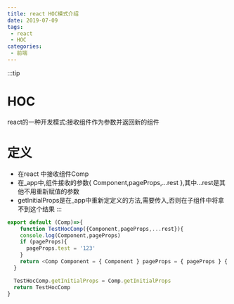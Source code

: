 ```yaml
---
title: react HOC模式介绍
date: 2019-07-09
tags:
 - react
 - HOC
categories: 
 - 前端
---
```

:::tip
# HOC
react的一种开发模式:接收组件作为参数并返回新的组件

# 定义
* 在react 中接收组件Comp
* 在_app中,组件接收的参数{ Component,pageProps,...rest },其中...rest是其他不用重新赋值的参数
* getInitialProps是在_app中重新定定义的方法,需要传入,否则在子组件中将拿不到这个结果
:::
<!-- more -->
```js
export default (Comp)=>{
    function TestHocComp({Component,pageProps,...rest}){
    console.log(Component,pageProps)
    if (pageProps){
      pageProps.test = '123'
    }
    return <Comp Component = { Component } pageProps = { pageProps } {...rest}/>
  }

  TestHocComp.getInitialProps = Comp.getInitialProps
  return TestHocComp
}
```